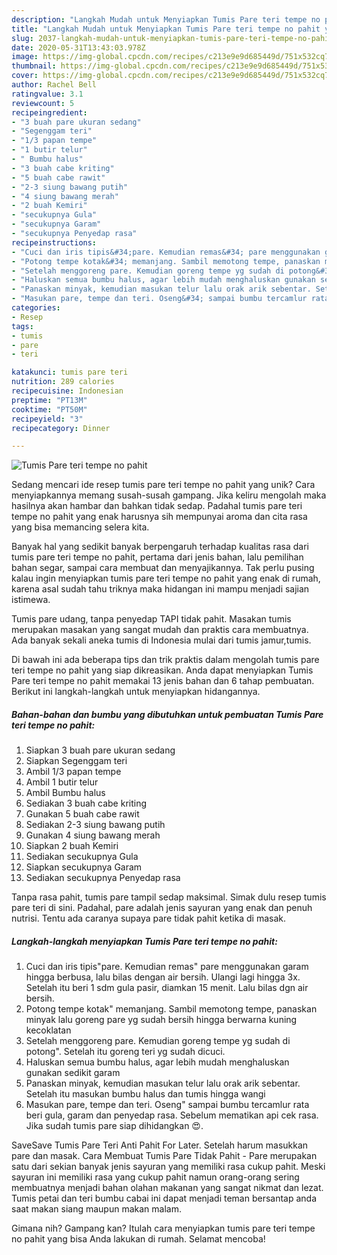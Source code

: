 ```yaml
---
description: "Langkah Mudah untuk Menyiapkan Tumis Pare teri tempe no pahit yang Enak Banget"
title: "Langkah Mudah untuk Menyiapkan Tumis Pare teri tempe no pahit yang Enak Banget"
slug: 2037-langkah-mudah-untuk-menyiapkan-tumis-pare-teri-tempe-no-pahit-yang-enak-banget
date: 2020-05-31T13:43:03.978Z
image: https://img-global.cpcdn.com/recipes/c213e9e9d685449d/751x532cq70/tumis-pare-teri-tempe-no-pahit-foto-resep-utama.jpg
thumbnail: https://img-global.cpcdn.com/recipes/c213e9e9d685449d/751x532cq70/tumis-pare-teri-tempe-no-pahit-foto-resep-utama.jpg
cover: https://img-global.cpcdn.com/recipes/c213e9e9d685449d/751x532cq70/tumis-pare-teri-tempe-no-pahit-foto-resep-utama.jpg
author: Rachel Bell
ratingvalue: 3.1
reviewcount: 5
recipeingredient:
- "3 buah pare ukuran sedang"
- "Segenggam teri"
- "1/3 papan tempe"
- "1 butir telur"
- " Bumbu halus"
- "3 buah cabe kriting"
- "5 buah cabe rawit"
- "2-3 siung bawang putih"
- "4 siung bawang merah"
- "2 buah Kemiri"
- "secukupnya Gula"
- "secukupnya Garam"
- "secukupnya Penyedap rasa"
recipeinstructions:
- "Cuci dan iris tipis&#34;pare. Kemudian remas&#34; pare menggunakan garam hingga berbusa, lalu bilas dengan air bersih. Ulangi lagi hingga 3x. Setelah itu beri 1 sdm gula pasir, diamkan 15 menit. Lalu bilas dgn air bersih."
- "Potong tempe kotak&#34; memanjang. Sambil memotong tempe, panaskan minyak lalu goreng pare yg sudah bersih hingga berwarna kuning kecoklatan"
- "Setelah menggoreng pare. Kemudian goreng tempe yg sudah di potong&#34;. Setelah itu goreng teri yg sudah dicuci."
- "Haluskan semua bumbu halus, agar lebih mudah menghaluskan gunakan sedikit garam"
- "Panaskan minyak, kemudian masukan telur lalu orak arik sebentar. Setelah itu masukan bumbu halus dan tumis hingga wangi"
- "Masukan pare, tempe dan teri. Oseng&#34; sampai bumbu tercamlur rata beri gula, garam dan penyedap rasa. Sebelum mematikan api cek rasa. Jika sudah tumis pare siap dihidangkan 😍."
categories:
- Resep
tags:
- tumis
- pare
- teri

katakunci: tumis pare teri 
nutrition: 289 calories
recipecuisine: Indonesian
preptime: "PT13M"
cooktime: "PT50M"
recipeyield: "3"
recipecategory: Dinner

---
```



![Tumis Pare teri tempe no pahit](https://img-global.cpcdn.com/recipes/c213e9e9d685449d/751x532cq70/tumis-pare-teri-tempe-no-pahit-foto-resep-utama.jpg)

Sedang mencari ide resep tumis pare teri tempe no pahit yang unik? Cara menyiapkannya memang susah-susah gampang. Jika keliru mengolah maka hasilnya akan hambar dan bahkan tidak sedap. Padahal tumis pare teri tempe no pahit yang enak harusnya sih mempunyai aroma dan cita rasa yang bisa memancing selera kita.

Banyak hal yang sedikit banyak berpengaruh terhadap kualitas rasa dari tumis pare teri tempe no pahit, pertama dari jenis bahan, lalu pemilihan bahan segar, sampai cara membuat dan menyajikannya. Tak perlu pusing kalau ingin menyiapkan tumis pare teri tempe no pahit yang enak di rumah, karena asal sudah tahu triknya maka hidangan ini mampu menjadi sajian istimewa.

Tumis pare udang, tanpa penyedap TAPI tidak pahit. Masakan tumis merupakan masakan yang sangat mudah dan praktis cara membuatnya. Ada banyak sekali aneka tumis di Indonesia mulai dari tumis jamur,tumis.


Di bawah ini ada beberapa tips dan trik praktis dalam mengolah tumis pare teri tempe no pahit yang siap dikreasikan. Anda dapat menyiapkan Tumis Pare teri tempe no pahit memakai 13 jenis bahan dan 6 tahap pembuatan. Berikut ini langkah-langkah untuk menyiapkan hidangannya.

<!--inarticleads1-->

##### Bahan-bahan dan bumbu yang dibutuhkan untuk pembuatan Tumis Pare teri tempe no pahit:

1. Siapkan 3 buah pare ukuran sedang
1. Siapkan Segenggam teri
1. Ambil 1/3 papan tempe
1. Ambil 1 butir telur
1. Ambil  Bumbu halus
1. Sediakan 3 buah cabe kriting
1. Gunakan 5 buah cabe rawit
1. Sediakan 2-3 siung bawang putih
1. Gunakan 4 siung bawang merah
1. Siapkan 2 buah Kemiri
1. Sediakan secukupnya Gula
1. Siapkan secukupnya Garam
1. Sediakan secukupnya Penyedap rasa


Tanpa rasa pahit, tumis pare tampil sedap maksimal. Simak dulu resep tumis pare teri di sini. Padahal, pare adalah jenis sayuran yang enak dan penuh nutrisi. Tentu ada caranya supaya pare tidak pahit ketika di masak. 

<!--inarticleads2-->

##### Langkah-langkah menyiapkan Tumis Pare teri tempe no pahit:

1. Cuci dan iris tipis&#34;pare. Kemudian remas&#34; pare menggunakan garam hingga berbusa, lalu bilas dengan air bersih. Ulangi lagi hingga 3x. Setelah itu beri 1 sdm gula pasir, diamkan 15 menit. Lalu bilas dgn air bersih.
1. Potong tempe kotak&#34; memanjang. Sambil memotong tempe, panaskan minyak lalu goreng pare yg sudah bersih hingga berwarna kuning kecoklatan
1. Setelah menggoreng pare. Kemudian goreng tempe yg sudah di potong&#34;. Setelah itu goreng teri yg sudah dicuci.
1. Haluskan semua bumbu halus, agar lebih mudah menghaluskan gunakan sedikit garam
1. Panaskan minyak, kemudian masukan telur lalu orak arik sebentar. Setelah itu masukan bumbu halus dan tumis hingga wangi
1. Masukan pare, tempe dan teri. Oseng&#34; sampai bumbu tercamlur rata beri gula, garam dan penyedap rasa. Sebelum mematikan api cek rasa. Jika sudah tumis pare siap dihidangkan 😍.


SaveSave Tumis Pare Teri Anti Pahit For Later. Setelah harum masukkan pare dan masak. Cara Membuat Tumis Pare Tidak Pahit - Pare merupakan satu dari sekian banyak jenis sayuran yang memiliki rasa cukup pahit. Meski sayuran ini memiliki rasa yang cukup pahit namun orang-orang sering membuatnya menjadi bahan olahan makanan yang sangat nikmat dan lezat. Tumis petai dan teri bumbu cabai ini dapat menjadi teman bersantap anda saat makan siang maupun makan malam. 

Gimana nih? Gampang kan? Itulah cara menyiapkan tumis pare teri tempe no pahit yang bisa Anda lakukan di rumah. Selamat mencoba!
